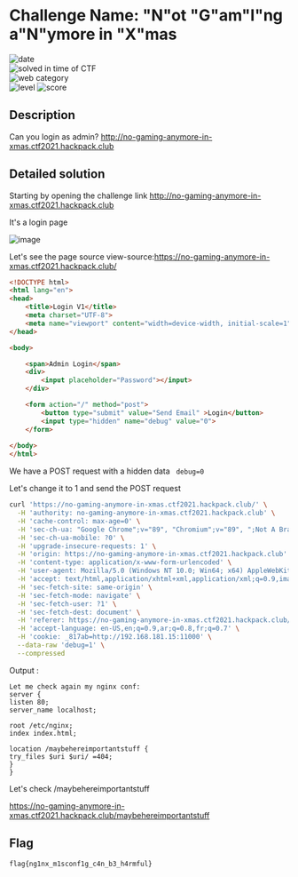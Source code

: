 
# Challenge Name: "N"ot "G"am"I"ng a"N"ymore in "X"mas



![date](https://img.shields.io/badge/date-17.04.2021-brightgreen.svg)  
![solved in time of CTF](https://img.shields.io/badge/solved-in%20time%20of%20CTF-brightgreen.svg)   
![web category](https://img.shields.io/badge/category-Web-blueviolet.svg)   
![level](https://img.shields.io/badge/level-Easy-blue.svg)
![score](https://img.shields.io/badge/score-50-blue.svg)

## Description

Can you login as admin? http://no-gaming-anymore-in-xmas.ctf2021.hackpack.club

## Detailed solution

Starting by opening the challenge link http://no-gaming-anymore-in-xmas.ctf2021.hackpack.club

It's a login page 

![image](https://user-images.githubusercontent.com/72421091/115269285-ad1d2980-a12a-11eb-8abc-2628af3ed9ce.png)

Let's see the page source view-source:https://no-gaming-anymore-in-xmas.ctf2021.hackpack.club/ 

```html 
<!DOCTYPE html>
<html lang="en">
<head>
	<title>Login V1</title>
	<meta charset="UTF-8">
	<meta name="viewport" content="width=device-width, initial-scale=1">
</head>

<body>	

	<span>Admin Login</span>
	<div>
		<input placeholder="Password"></input>
	</div>

	<form action="/" method="post">
		<button type="submit" value="Send Email" >Login</button>
		<input type="hidden" name="debug" value="0">
	</form> 
	
</body>
</html>
```  

We have a POST request with a hidden data ``` debug=0```  

Let's change it to 1 and send the POST request 

```bash 
curl 'https://no-gaming-anymore-in-xmas.ctf2021.hackpack.club/' \
  -H 'authority: no-gaming-anymore-in-xmas.ctf2021.hackpack.club' \
  -H 'cache-control: max-age=0' \
  -H 'sec-ch-ua: "Google Chrome";v="89", "Chromium";v="89", ";Not A Brand";v="99"' \
  -H 'sec-ch-ua-mobile: ?0' \
  -H 'upgrade-insecure-requests: 1' \
  -H 'origin: https://no-gaming-anymore-in-xmas.ctf2021.hackpack.club' \
  -H 'content-type: application/x-www-form-urlencoded' \
  -H 'user-agent: Mozilla/5.0 (Windows NT 10.0; Win64; x64) AppleWebKit/537.36 (KHTML, like Gecko) Chrome/89.0.4389.128 Safari/537.36' \
  -H 'accept: text/html,application/xhtml+xml,application/xml;q=0.9,image/avif,image/webp,image/apng,*/*;q=0.8,application/signed-exchange;v=b3;q=0.9' \
  -H 'sec-fetch-site: same-origin' \
  -H 'sec-fetch-mode: navigate' \
  -H 'sec-fetch-user: ?1' \
  -H 'sec-fetch-dest: document' \
  -H 'referer: https://no-gaming-anymore-in-xmas.ctf2021.hackpack.club/' \
  -H 'accept-language: en-US,en;q=0.9,ar;q=0.8,fr;q=0.7' \
  -H 'cookie: _817ab=http://192.168.181.15:11000' \
  --data-raw 'debug=1' \
  --compressed
```  
Output : 
```
Let me check again my nginx conf:
server {
listen 80;
server_name localhost;

root /etc/nginx;
index index.html;

location /maybehereimportantstuff {
try_files $uri $uri/ =404;
}
}
```  
Let's check /maybehereimportantstuff 

https://no-gaming-anymore-in-xmas.ctf2021.hackpack.club/maybehereimportantstuff

## Flag

```
flag{ng1nx_m1sconf1g_c4n_b3_h4rmful}
```
